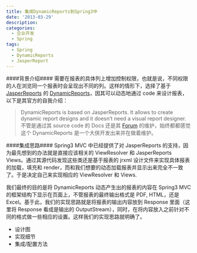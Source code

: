 ```yaml
---
title: 集成DynamicReports到Spring3中
date: '2013-03-29'
description:
categories:
  - 企业开发
  - Spring
tags:
  - Spring
  - DynamicReports
  - JasperReport
---
```

####背景介绍####
需要在报表的具体列上增加控制权限，也就是说，不同权限的人在浏览同一个报表时会呈现出不同的列。这样的情形下，选择了基于 [JasperReports](http://community.jaspersoft.com/project/jasperreports-library) 的 [DynamicReports](http://www.dynamicreports.org/)，因其可以动态地通过 code 来设计报表，以下是其官方的自我介绍：
> DynamicReports is based on JasperReports. It allows to create dynamic report designs and it doesn’t need a visual report designer.  
不管是通过其 source code 的 Docs 还是其 [Forum](http://www.dynamicreports.org/forum/) 的维护，始终都都感觉这个 DynamicReports 是一个大侠开发出来并在做着维护。

####集成思路####
Spring3 MVC 中已经提供了对 JasperReports 的支持，因为最先想到的办法就是直接应该相关的 ViewResolver 和 JasperReports Views。通过其源代码发现这些类还是基于报表的 jrxml 设计文件来实现具体报表的加载，填充和 render，而和我们想要的动态加载报表并显示出来完全不一致了。于是决定自己来实现相应的 ViewResolver 和 Views.

我们最终的目的是将 DynamicReports 动态产生出的报表的内容在 Spring3 MVC 的框架结构下显示在页面上，不管报表的最终输出格式是 PDF, HTML，还是Excel。基于此，我们的实现思路就是将报表的输出内容放到 Response 里面（这里将 Response 看成是输出的 OutputStream），同时，在将内容放入之前针对不同的格式做一些相应的设置。这样我们的实现思路就明确了。

- 设计图
- 实现细节
- 集成/配置方法
